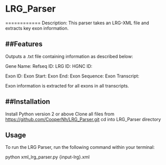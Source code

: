 # LRG_Parser
============
Description: This parser takes an LRG-XML file and extracts key exon information.


##Features
--------
Outputs a .txt file containing information as described below:

Gene Name: 
Refseq ID: 
LRG ID: 
HGNC ID:
 
Exon ID:
Exon Start: 
Exon End: 
Exon Sequence: 
Exon Transcript: 

Exon information is extracted for all exons in all transcripts. 

##Installation
------------
Install Python version 2 or above
Clone all files from https://github.com/CooperNh/LRG_Parser.git
cd into LRG_Parser directory


Usage
-----
To run the LRG Parser, run the following command within your terminal:

python xml_lrg_parser.py {input-lrg}.xml



